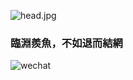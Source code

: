
![head.jpg](https://rocken.coding.net/p/Gallery/d/Gallery/git/raw/master/BLOG/shorthairgirl.jpg)

### 臨淵羨魚，不如退而結網



![wechat](https://rocken.coding.net/p/Gallery/d/Gallery/git/raw/master/BLOG/wechat.png)
